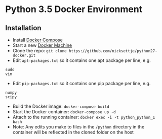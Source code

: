 # Python 3.5 Docker Environment
## Installation
* Install [Docker Compose](https://docs.docker.com/compose/install/)
* Start a new [Docker Machine](https://docs.docker.com/machine/get-started/)
* Clone the repo: `git clone https://github.com/nicksettje/python27-docker.git`
* Edit `apt-packages.txt` so it contains one apt package per line, e.g. 
```
sudo
vim
```
* Edit `pip-packages.txt` so it contains one pip package per line, e.g. 
```
numpy
scipy
```
* Build the Docker image: `docker-compose build`
* Start the Docker container: `docker-compose up -d`
* Attach to the running container: `docker exec -i -t python_python_1 bash` 
* Note: Any edits you make to files in the `/python` directory in the container will be reflected in the cloned folder on the host
